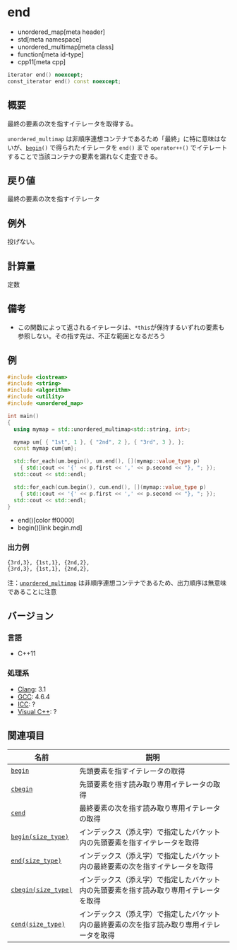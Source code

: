 # end
* unordered_map[meta header]
* std[meta namespace]
* unordered_multimap[meta class]
* function[meta id-type]
* cpp11[meta cpp]

```cpp
iterator end() noexcept;
const_iterator end() const noexcept;
```

## 概要
最終の要素の次を指すイテレータを取得する。

`unordered_multimap` は非順序連想コンテナであるため「最終」に特に意味はないが、[`begin`](begin.md)`()` で得られたイテレータを `end()` まで `operator++()` でイテレートすることで当該コンテナの要素を漏れなく走査できる。


## 戻り値
最終の要素の次を指すイテレータ


## 例外
投げない。


## 計算量
定数


## 備考
- この関数によって返されるイテレータは、`*this`が保持するいずれの要素も参照しない。その指す先は、不正な範囲となるだろう


## 例
```cpp example
#include <iostream>
#include <string>
#include <algorithm>
#include <utility>
#include <unordered_map>

int main()
{
  using mymap = std::unordered_multimap<std::string, int>;

  mymap um{ { "1st", 1 }, { "2nd", 2 }, { "3rd", 3 }, };
  const mymap cum{um};

  std::for_each(um.begin(), um.end(), [](mymap::value_type p)
    { std::cout << '{' << p.first << ',' << p.second << "}, "; });
  std::cout << std::endl;

  std::for_each(cum.begin(), cum.end(), [](mymap::value_type p)
    { std::cout << '{' << p.first << ',' << p.second << "}, "; });
  std::cout << std::endl;
}
```
* end()[color ff0000]
* begin()[link begin.md]

### 出力例
```
{3rd,3}, {1st,1}, {2nd,2}, 
{3rd,3}, {1st,1}, {2nd,2}, 
```

注：[`unordered_multimap`](/reference/unordered_map/unordered_multimap.md) は非順序連想コンテナであるため、出力順序は無意味であることに注意


## バージョン
### 言語
- C++11

### 処理系
- [Clang](/implementation.md#clang): 3.1
- [GCC](/implementation.md#gcc): 4.6.4
- [ICC](/implementation.md#icc): ?
- [Visual C++](/implementation.md#visual_cpp): ?

## 関連項目

| 名前                                         | 説明                                           |
|----------------------------------------------|------------------------------------------------|
| [`begin`](begin.md)                        | 先頭要素を指すイテレータの取得                 |
| [`cbegin`](cbegin.md)                      | 先頭要素を指す読み取り専用イテレータの取得     |
| [`cend`](cend.md)                          | 最終要素の次を指す読み取り専用イテレータの取得 |
| [`begin(size_type)`](begin-size_type.md)   | インデックス（添え字）で指定したバケット内の先頭要素を指すイテレータを取得 |
| [`end(size_type)`](end-size_type.md)       | インデックス（添え字）で指定したバケット内の最終要素の次を指すイテレータを取得 |
| [`cbegin(size_type)`](cbegin-size_type.md) | インデックス（添え字）で指定したバケット内の先頭要素を指す読み取り専用イテレータを取得 |
| [`cend(size_type)`](cend-size_type.md)     | インデックス（添え字）で指定したバケット内の最終要素の次を指す読み取り専用イテレータを取得

